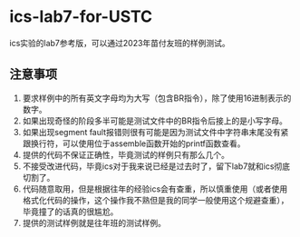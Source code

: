 # ics-lab7-for-USTC
ics实验的lab7参考版，可以通过2023年苗付友班的样例测试。

## 注意事项
1. 要求样例中的所有英文字母均为大写（包含BR指令），除了使用16进制表示的数字。
2. 如果出现奇怪的阶段多半可能是测试文件中的BR指令后接上的是小写字母。
3. 如果出现segment fault报错则很有可能是因为测试文件中字符串末尾没有紧跟换行符，可以使用位于assemble函数开始的printf函数查看。
4. 提供的代码不保证正确性，毕竟测试的样例只有那么几个。
5. 不接受改进代码，毕竟ics对于我来说已经是过去时了，留下lab7就和ics彻底切割了。
6. 代码随意取用，但是根据往年的经验ics会有查重，所以慎重使用（或者使用格式化代码的操作，这个操作我不熟但是我的同学一般使用这个规避查重），毕竟撞了的话真的很尴尬。
7. 提供的测试样例就是往年班的测试样例。
